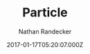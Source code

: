 ---
title: Particle
github: https://github.com/nrandecker/particle
demo: https://nrandecker.github.io/particle
author: Nathan Randecker
ssg:
  - Jekyll
cms:
  - No Cms
date: 2017-01-17T05:20:07.000Z
github_branch: master
description: 'A simple portfolio Jekyll theme:'
stale: true
---